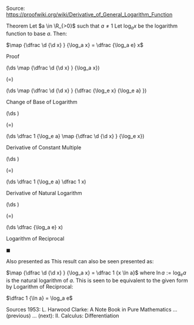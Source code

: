 # 

Source: https://proofwiki.org/wiki/Derivative_of_General_Logarithm_Function



Theorem
Let $a \in \R_{>0}$ such that $a \ne 1$
Let $\log_a x$ be the logarithm function to base $a$.
Then:

$\map {\dfrac \d {\d x} } {\log_a x} = \dfrac {\log_a e} x$


Proof













\(\ds \map {\dfrac \d {\d x} } {\log_a x}\)

\(=\)







\(\ds \map {\dfrac \d {\d x} } {\dfrac {\log_e x} {\log_e a} }\)





Change of Base of Logarithm














\(\ds \)

\(=\)







\(\ds \dfrac 1 {\log_e a} \map {\dfrac \d {\d x} } {\log_e x}\)





Derivative of Constant Multiple














\(\ds \)

\(=\)







\(\ds \dfrac 1 {\log_e a} \dfrac 1 x\)





Derivative of Natural Logarithm














\(\ds \)

\(=\)







\(\ds \dfrac {\log_a e} x\)





Logarithm of Reciprocal



$\blacksquare$


Also presented as
This result can also be seen presented as:

$\map {\dfrac \d {\d x} } {\log_a x} = \dfrac 1 {x \ln a}$
where $\ln a := \log_e a$ is the natural logarithm of $a$.
This is seen to be equivalent to the given form by Logarithm of Reciprocal:

$\dfrac 1 {\ln a} = \log_a e$


Sources
1953: L. Harwood Clarke: A Note Book in Pure Mathematics ... (previous) ... (next): $\text {II}$. Calculus: Differentiation




